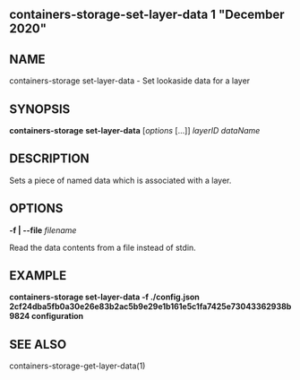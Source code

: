 ## containers-storage-set-layer-data 1 "December 2020"

## NAME
containers-storage set-layer-data - Set lookaside data for a layer

## SYNOPSIS
**containers-storage** **set-layer-data** [*options* [...]] *layerID* *dataName*

## DESCRIPTION
Sets a piece of named data which is associated with a layer.

## OPTIONS
**-f | --file** *filename*

Read the data contents from a file instead of stdin.

## EXAMPLE
**containers-storage set-layer-data -f ./config.json 2cf24dba5fb0a30e26e83b2ac5b9e29e1b161e5c1fa7425e73043362938b9824 configuration**

## SEE ALSO
containers-storage-get-layer-data(1)
